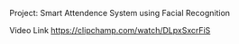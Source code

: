Project: Smart Attendence System using Facial Recognition

Video Link
https://clipchamp.com/watch/DLpxSxcrFiS
